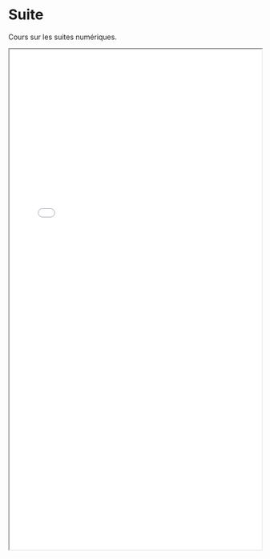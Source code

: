 # Suite

Cours sur les suites numériques.

<iframe id="iframepdf" src={require('./suite.pdf').default} width="100%" height="1000"></iframe>
